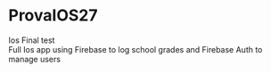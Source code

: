 # ProvaIOS27
Ios Final test
<br>
Full Ios app using Firebase to log school grades and Firebase Auth to manage users
